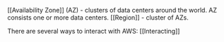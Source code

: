 [[Availability Zone]] (AZ) - clusters of data centers around the world. AZ consists one or more data centers.
[[Region]] - cluster of AZs.

There are several ways to interact with AWS: [[Interacting]]